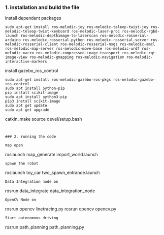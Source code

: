 ### 1. installation and build the file

install dependent packages
```
sudo apt-get install ros-melodic-joy ros-melodic-teleop-twist-joy ros-melodic-teleop-twist-keyboard ros-melodic-laser-proc ros-melodic-rgbd-launch ros-melodic-depthimage-to-laserscan ros-melodic-rosserial-arduino ros-melodic-rosserial-python ros-melodic-rosserial-server ros-melodic-rosserial-client ros-melodic-rosserial-msgs ros-melodic-amcl ros-melodic-map-server ros-melodic-move-base ros-melodic-urdf ros-melodic-xacro ros-melodic-compressed-image-transport ros-melodic-rqt-image-view ros-melodic-gmapping ros-melodic-navigation ros-melodic-interactive-markers

```

install gazebo_ros_control
```
sudo apt-get install ros-melodic-gazebo-ros-pkgs ros-melodic-gazebo-ros-control
sudo apt install python-pip
pip install scikit-image
sudo apt install python3-pip
pip3 install scikit-image
sudo apt get update
sudo apt get upgrade
```

catkin_make
source devel/setup.bash
```


### 2. running the code

map open
```
roslaunch map_generate import_world.launch
```
spawn the robot
```
roslaunch toy_car two_spawn_entrance.launch
```
Data Integration node on
```
rosrun data_integrate data_integration_node
```
OpenCV Node on
```
rosrun opencv linetracing.py
rosrun opencv opencv.py
```
Start autonomous driving
```
rosrun path_planning path_planning.py
```
